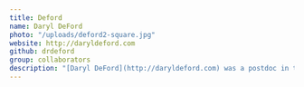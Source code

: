 ```yaml
---
title: Deford
name: Daryl DeFord
photo: "/uploads/deford2-square.jpg"
website: http://daryldeford.com
github: drdeford
group: collaborators
description: "[Daryl DeFord](http://daryldeford.com) was a postdoc in the group through Justin Solomon's lab at MIT, bringing his research interests in complex networks and the mathematics of social data to numerous projects. He is an assistant professor in the Department of Mathematics and Statistics at Washington State University.\n"
---
```


